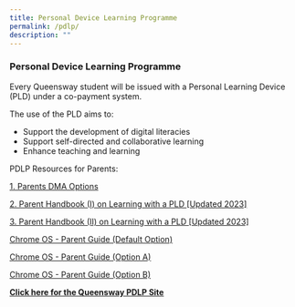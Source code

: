 ```yaml
---
title: Personal Device Learning Programme
permalink: /pdlp/
description: ""
---
```

### Personal Device Learning Programme
Every Queensway student will be issued with a Personal Learning Device (PLD) under a co-payment system.

The use of the PLD aims to:

* Support the development of digital literacies
* Support self-directed and collaborative learning
* Enhance teaching and learning

PDLP Resources for Parents:

[1. Parents DMA Options](/files/PDLP%20Resources/Parents%20DMA%20options.pdf)

[2. Parent Handbook (I) on Learning with a PLD [Updated 2023]](/files/PDLP%20Resources/IP2%20-%20Parent%20Handbook%20(I)%20on%20Learning%20with%20a%20PLD_2023.pdf)

[3. Parent Handbook (II) on Learning with a PLD [Updated 2023]](/files/PDLP%20Resources/IP3%20-%20Parent%20Handbook%20(II)%20on%20Learning%20with%20a%20PLD_2023.pdf)

[Chrome OS - Parent Guide (Default Option)](/files/PDLP%20Resources/DMA%20Parent%20Guide%20v2%20-%20Default%20(Chrome%20OS).pdf)

[Chrome OS - Parent Guide (Option A)](/files/PDLP%20Resources/DMA%20Parent%20Guide%20v2%20-%20Option%20A%20(Chrome%20OS).pdf)

[Chrome OS - Parent Guide (Option B)](/files/PDLP%20Resources/DMA%20Parent%20Guide%20v2%20-%20Option%20B%20(Chrome%20OS).pdf)

[**Click here for the Queensway PDLP Site**](https://sites.google.com/moe.edu.sg/qss-pdlp/home)
